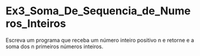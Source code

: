 # Ex3_Soma_De_Sequencia_de_Numeros_Inteiros
Escreva um programa que receba um número inteiro positivo n e retorne e a soma dos n primeiros números inteiros.
